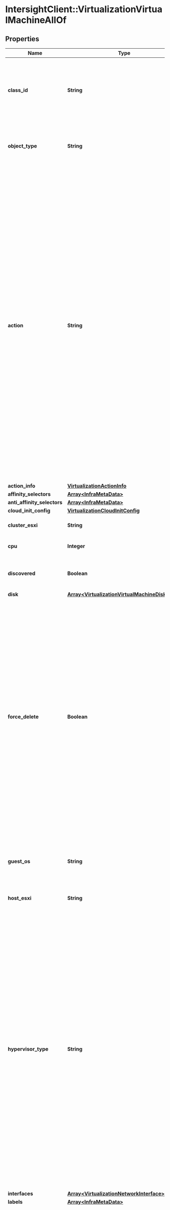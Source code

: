 # IntersightClient::VirtualizationVirtualMachineAllOf

## Properties

| Name | Type | Description | Notes |
| ---- | ---- | ----------- | ----- |
| **class_id** | **String** | The fully-qualified name of the instantiated, concrete type. This property is used as a discriminator to identify the type of the payload when marshaling and unmarshaling data. | [default to &#39;virtualization.VirtualMachine&#39;] |
| **object_type** | **String** | The fully-qualified name of the instantiated, concrete type. The value should be the same as the &#39;ClassId&#39; property. | [default to &#39;virtualization.VirtualMachine&#39;] |
| **action** | **String** | Action to be performed on a virtual machine (Create, PowerState, Migrate, Clone etc). * &#x60;None&#x60; - A place holder for the default value. * &#x60;PowerState&#x60; - Power action is performed on the virtual machine. * &#x60;Migrate&#x60; - The virtual machine will be migrated from existing node to a different node in cluster. The behavior depends on the underlying hypervisor. * &#x60;Create&#x60; - The virtual machine will be created on the specified hypervisor. This action is also useful if the virtual machine creation failed during first POST operation on VirtualMachine managed object. User can set this action to retry the virtual machine creation. * &#x60;Delete&#x60; - The virtual machine will be deleted from the specified hypervisor. User can either set this action or can do a DELETE operation on the VirtualMachine managed object. | [optional][default to &#39;None&#39;] |
| **action_info** | [**VirtualizationActionInfo**](VirtualizationActionInfo.md) |  | [optional] |
| **affinity_selectors** | [**Array&lt;InfraMetaData&gt;**](InfraMetaData.md) |  | [optional] |
| **anti_affinity_selectors** | [**Array&lt;InfraMetaData&gt;**](InfraMetaData.md) |  | [optional] |
| **cloud_init_config** | [**VirtualizationCloudInitConfig**](VirtualizationCloudInitConfig.md) |  | [optional] |
| **cluster_esxi** | **String** | Cluster where virtual machine is deployed. | [optional] |
| **cpu** | **Integer** | Number of vCPUs allocated to virtual machine. | [optional] |
| **discovered** | **Boolean** | Flag to indicate whether the configuration is created from inventory object. | [optional][readonly] |
| **disk** | [**Array&lt;VirtualizationVirtualMachineDisk&gt;**](VirtualizationVirtualMachineDisk.md) |  | [optional] |
| **force_delete** | **Boolean** | Normally any virtual machine that is still powered on cannot be deleted. The expected sequence from a user is to first power off the virtual machine and then invoke the delete operation. However, in special circumstances, the owner of the virtual machine may know very well that the virtual machine is no longer needed and just wants to dispose it off. In such situations a delete operation of a virtual machine object is accepted only when this forceDelete attribute is set to true. Under normal circumstances (forceDelete is false), delete operation first confirms that the virtual machine is powered off and then proceeds to delete the virtual machine. | [optional] |
| **guest_os** | **String** | Guest operating system running on virtual machine. * &#x60;linux&#x60; - A Linux operating system. * &#x60;windows&#x60; - A Windows operating system. | [optional][default to &#39;linux&#39;] |
| **host_esxi** | **String** | Host where virtual machine is deployed. | [optional] |
| **hypervisor_type** | **String** | Identifies the broad product type of the hypervisor but without any version information. It is here to easily identify the type of the virtual machine. There are other entities (Host, Cluster, etc.) that can be indirectly used to determine the hypervisor but a direct attribute makes it easier to work with. * &#x60;ESXi&#x60; - The hypervisor running on the HyperFlex cluster is a Vmware ESXi hypervisor of any version. * &#x60;HyperFlexAp&#x60; - The hypervisor of the virtualization platform is Cisco HyperFlex Application Platform. * &#x60;IWE&#x60; - The hypervisor of the virtualization platform is Cisco Intersight Workload Engine. * &#x60;Hyper-V&#x60; - The hypervisor running on the HyperFlex cluster is Microsoft Hyper-V. * &#x60;Unknown&#x60; - The hypervisor running on the HyperFlex cluster is not known. | [optional][readonly][default to &#39;ESXi&#39;] |
| **interfaces** | [**Array&lt;VirtualizationNetworkInterface&gt;**](VirtualizationNetworkInterface.md) |  | [optional] |
| **labels** | [**Array&lt;InfraMetaData&gt;**](InfraMetaData.md) |  | [optional] |
| **memory** | **Integer** | Virtual machine memory in mebi bytes (one mebibyte, 1MiB, is 1048576 bytes, and 1KiB is 1024 bytes). Input must be a whole number and scientific notation is not acceptable. For example, enter 1730 and not 1.73e03. | [optional] |
| **name** | **String** | Virtual machine name that is unique. Hypervisors enforce platform specific limits and character sets. The name length limit, both min and max, vary among hypervisors. Therefore, the basic limits are set here and proper enforcement is done elsewhere. | [optional] |
| **power_state** | **String** | Expected power state of virtual machine (PowerOn, PowerOff, Restart). * &#x60;PowerOff&#x60; - The virtual machine will be powered off if it is already not in powered off state. If it is already powered off, no side-effects are expected. * &#x60;PowerOn&#x60; - The virtual machine will be powered on if it is already not in powered on state. If it is already powered on, no side-effects are expected. * &#x60;Suspend&#x60; - The virtual machine will be put into  a suspended state. * &#x60;ShutDownGuestOS&#x60; - The guest operating system is shut down gracefully. * &#x60;RestartGuestOS&#x60; - It can either act as a reset switch and abruptly reset the guest operating system, or it can send a restart signal to the guest operating system so that it shuts down gracefully and restarts. * &#x60;Reset&#x60; - Resets the virtual machine abruptly, with no consideration for work in progress. * &#x60;Restart&#x60; - The virtual machine will be restarted only if it is in powered on state. If it is powered off, it will not be started up. * &#x60;Unknown&#x60; - Power state of the entity is unknown. | [optional][default to &#39;PowerOff&#39;] |
| **provision_type** | **String** | Identifies the provision type to create a new virtual machine. * &#x60;OVA&#x60; - Deploy virtual machine using OVA/F file. * &#x60;Template&#x60; - Provision virtual machine using a template file. * &#x60;Discovered&#x60; - A virtual machine was &#39;discovered&#39; and not created from Intersight. No provisioning information is available. | [optional][default to &#39;OVA&#39;] |
| **vm_config** | [**VirtualizationBaseVmConfiguration**](VirtualizationBaseVmConfiguration.md) |  | [optional] |
| **cluster** | [**VirtualizationBaseClusterRelationship**](VirtualizationBaseClusterRelationship.md) |  | [optional] |
| **host** | [**VirtualizationBaseHostRelationship**](VirtualizationBaseHostRelationship.md) |  | [optional] |
| **inventory** | [**VirtualizationBaseVirtualMachineRelationship**](VirtualizationBaseVirtualMachineRelationship.md) |  | [optional] |
| **registered_device** | [**AssetDeviceRegistrationRelationship**](AssetDeviceRegistrationRelationship.md) |  | [optional] |
| **workflow_info** | [**WorkflowWorkflowInfoRelationship**](WorkflowWorkflowInfoRelationship.md) |  | [optional] |

## Example

```ruby
require 'intersight_client'

instance = IntersightClient::VirtualizationVirtualMachineAllOf.new(
  class_id: null,
  object_type: null,
  action: null,
  action_info: null,
  affinity_selectors: null,
  anti_affinity_selectors: null,
  cloud_init_config: null,
  cluster_esxi: null,
  cpu: null,
  discovered: null,
  disk: null,
  force_delete: null,
  guest_os: null,
  host_esxi: null,
  hypervisor_type: null,
  interfaces: null,
  labels: null,
  memory: null,
  name: null,
  power_state: null,
  provision_type: null,
  vm_config: null,
  cluster: null,
  host: null,
  inventory: null,
  registered_device: null,
  workflow_info: null
)
```

